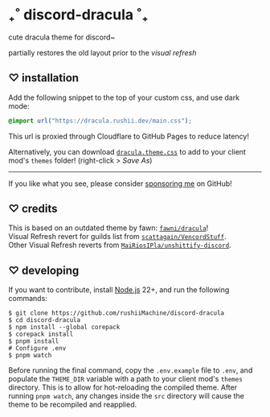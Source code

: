 # ₊˚ discord-dracula ˚₊

cute dracula theme for discord~

partially restores the old layout prior to the *visual refresh*

## ♡ installation

Add the following snippet to the top of your custom css, and use dark mode:

```css
@import url("https://dracula.rushii.dev/main.css");
```

This url is proxied through Cloudflare to GitHub Pages to reduce latency!

Alternatively, you can download [`dracula.theme.css`] to add to your
client mod's `themes` folder! (right-click > *Save As*)

---

If you like what you see, please consider [sponsoring me] on GitHub!

## ♡ credits

This is based on an outdated theme by fawn: [`fawni/dracula`]!\
Visual Refresh revert for guilds list from [`scattagain/VencordStuff`].\
Other Visual Refresh reverts from [`MaiRiosIPla/unshittify-discord`].

## ♡ developing

If you want to contribute, install [Node.js] 22+, and run the following commands:

```shell
$ git clone https://github.com/rushiiMachine/discord-dracula
$ cd discord-dracula
$ npm install --global corepack
$ corepack install
$ pnpm install
# Configure .env
$ pnpm watch
```

Before running the final command, copy the `.env.example` file to `.env`, and populate
the `THEME_DIR` variable with a path to your client mod's `themes` directory.
This is to allow for hot-reloading the compiled theme.
After running `pnpm watch`, any changes inside the `src` directory will cause the
theme to be recompiled and reapplied.

[//]: # (@formatter:off)

[`dracula.theme.css`]: https://github.com/rushiiMachine/discord-dracula/blob/master/dracula.theme.css
[sponsoring me]: https://github.com/sponsors/rushiiMachine
[`fawni/dracula`]: https://github.com/fawni/dracula
[`scattagain/VencordStuff`]: https://github.com/scattagain/VencordStuff
[`MaiRiosIPla/unshittify-discord`]: https://github.com/MaiRiosIPla/unshittify-discord
[Node.js]: https://nodejs.org/en

[//]: # (@formatter:on)

